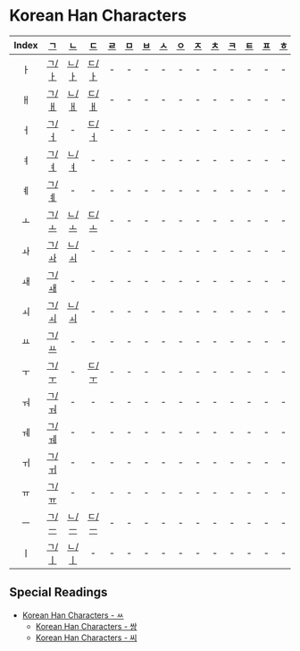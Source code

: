 
# Korean Han Characters

| Index |   [ㄱ](<./ㄱ/README.md>)   |   [ㄴ](<./ㄴ/README.md>)   |   [ㄷ](<./ㄷ/README.md>)   | [ㄹ](<./ㄹ/README.md>) | [ㅁ](<./ㅁ/README.md>) | [ㅂ](<./ㅂ/README.md>) | [ㅅ](<./ㅅ/README.md>) | [ㅇ](<./ㅇ/README.md>) | [ㅈ](<./ㅈ/README.md>) | [ㅊ](<./ㅊ/README.md>) | [ㅋ](<./ㅋ/README.md>) | [ㅌ](<./ㅌ/README.md>) | [ㅍ](<./ㅍ/README.md>) | [ㅎ](<./ㅎ/README.md>) |
| :---: | :----------------------: | :----------------------: | :----------------------: | :------------------: | :------------------: | :------------------: | :------------------: | :------------------: | :------------------: | :------------------: | :------------------: | :------------------: | :------------------: | :------------------: |
|   ㅏ   | [ㄱ/ㅏ](<./ㄱ/ㅏ/README.md>) | [ㄴ/ㅏ](<./ㄴ/ㅏ/README.md>) | [ㄷ/ㅏ](<./ㄷ/ㅏ/README.md>) |          -           |          -           |          -           |          -           |          -           |          -           |          -           |          -           |          -           |          -           |          -           |
|   ㅐ   | [ㄱ/ㅐ](<./ㄱ/ㅐ/README.md>) | [ㄴ/ㅐ](<./ㄴ/ㅐ/README.md>) | [ㄷ/ㅐ](<./ㄷ/ㅐ/README.md>) |          -           |          -           |          -           |          -           |          -           |          -           |          -           |          -           |          -           |          -           |          -           |
|   ㅓ   | [ㄱ/ㅓ](<./ㄱ/ㅓ/README.md>) |            -             | [ㄷ/ㅓ](<./ㄷ/ㅓ/README.md>) |          -           |          -           |          -           |          -           |          -           |          -           |          -           |          -           |          -           |          -           |          -           |
|   ㅕ   | [ㄱ/ㅕ](<./ㄱ/ㅕ/README.md>) | [ㄴ/ㅕ](<./ㄴ/ㅕ/README.md>) |            -             |          -           |          -           |          -           |          -           |          -           |          -           |          -           |          -           |          -           |          -           |          -           |
|   ㅖ   | [ㄱ/ㅖ](<./ㄱ/ㅖ/README.md>) |            -             |            -             |          -           |          -           |          -           |          -           |          -           |          -           |          -           |          -           |          -           |          -           |          -           |
|   ㅗ   | [ㄱ/ㅗ](<./ㄱ/ㅗ/README.md>) | [ㄴ/ㅗ](<./ㄴ/ㅗ/README.md>) | [ㄷ/ㅗ](<./ㄷ/ㅗ/README.md>) |          -           |          -           |          -           |          -           |          -           |          -           |          -           |          -           |          -           |          -           |          -           |
|   ㅘ   | [ㄱ/ㅘ](<./ㄱ/ㅘ/README.md>) | [ㄴ/ㅚ](<./ㄴ/ㅚ/README.md>) |            -             |          -           |          -           |          -           |          -           |          -           |          -           |          -           |          -           |          -           |          -           |          -           |
|   ㅙ   | [ㄱ/ㅙ](<./ㄱ/ㅙ/README.md>) |            -             |            -             |          -           |          -           |          -           |          -           |          -           |          -           |          -           |          -           |          -           |          -           |          -           |
|   ㅚ   | [ㄱ/ㅚ](<./ㄱ/ㅚ/README.md>) | [ㄴ/ㅚ](<./ㄴ/ㅚ/README.md>) |            -             |          -           |          -           |          -           |          -           |          -           |          -           |          -           |          -           |          -           |          -           |          -           |
|   ㅛ   | [ㄱ/ㅛ](<./ㄱ/ㅛ/README.md>) |            -             |            -             |          -           |          -           |          -           |          -           |          -           |          -           |          -           |          -           |          -           |          -           |          -           |
|   ㅜ   | [ㄱ/ㅜ](<./ㄱ/ㅜ/README.md>) |            -             | [ㄷ/ㅜ](<./ㄷ/ㅜ/README.md>) |          -           |          -           |          -           |          -           |          -           |          -           |          -           |          -           |          -           |          -           |          -           |
|   ㅝ   | [ㄱ/ㅝ](<./ㄱ/ㅝ/README.md>) |            -             |            -             |          -           |          -           |          -           |          -           |          -           |          -           |          -           |          -           |          -           |          -           |          -           |
|   ㅞ   | [ㄱ/ㅞ](<./ㄱ/ㅞ/README.md>) |            -             |            -             |          -           |          -           |          -           |          -           |          -           |          -           |          -           |          -           |          -           |          -           |          -           |
|   ㅟ   | [ㄱ/ㅟ](<./ㄱ/ㅟ/README.md>) |            -             |            -             |          -           |          -           |          -           |          -           |          -           |          -           |          -           |          -           |          -           |          -           |          -           |
|   ㅠ   | [ㄱ/ㅠ](<./ㄱ/ㅠ/README.md>) |            -             |            -             |          -           |          -           |          -           |          -           |          -           |          -           |          -           |          -           |          -           |          -           |          -           |
|   ㅡ   | [ㄱ/ㅡ](<./ㄱ/ㅡ/README.md>) | [ㄴ/ㅡ](<./ㄴ/ㅡ/README.md>) | [ㄷ/ㅡ](<./ㄷ/ㅡ/README.md>) |          -           |          -           |          -           |          -           |          -           |          -           |          -           |          -           |          -           |          -           |          -           |
|   ㅣ   | [ㄱ/ㅣ](<./ㄱ/ㅣ/README.md>) | [ㄴ/ㅣ](<./ㄴ/ㅣ/README.md>) |            -             |          -           |          -           |          -           |          -           |          -           |          -           |          -           |          -           |          -           |          -           |          -           |

## Special Readings

- [Korean Han Characters - ㅆ](<./ㅆ/README.md>)
	- [Korean Han Characters - 쌍](<./ㅆ/쌍.md>)
	- [Korean Han Characters - 씨](<./ㅆ/씨.md>)
